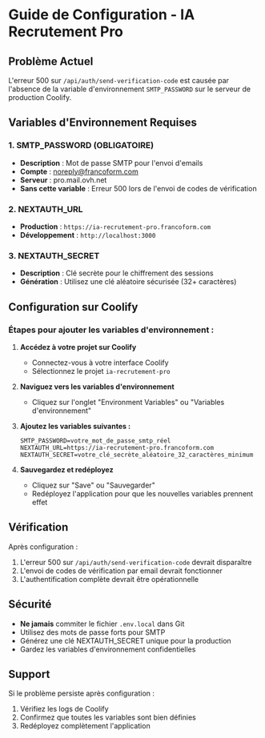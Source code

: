 # Guide de Configuration - IA Recrutement Pro

## Problème Actuel

L'erreur 500 sur `/api/auth/send-verification-code` est causée par l'absence de la variable d'environnement `SMTP_PASSWORD` sur le serveur de production Coolify.

## Variables d'Environnement Requises

### 1. SMTP_PASSWORD (OBLIGATOIRE)
- **Description** : Mot de passe SMTP pour l'envoi d'emails
- **Compte** : noreply@francoform.com
- **Serveur** : pro.mail.ovh.net
- **Sans cette variable** : Erreur 500 lors de l'envoi de codes de vérification

### 2. NEXTAUTH_URL
- **Production** : `https://ia-recrutement-pro.francoform.com`
- **Développement** : `http://localhost:3000`

### 3. NEXTAUTH_SECRET
- **Description** : Clé secrète pour le chiffrement des sessions
- **Génération** : Utilisez une clé aléatoire sécurisée (32+ caractères)

## Configuration sur Coolify

### Étapes pour ajouter les variables d'environnement :

1. **Accédez à votre projet sur Coolify**
   - Connectez-vous à votre interface Coolify
   - Sélectionnez le projet `ia-recrutement-pro`

2. **Naviguez vers les variables d'environnement**
   - Cliquez sur l'onglet "Environment Variables" ou "Variables d'environnement"

3. **Ajoutez les variables suivantes :**
   ```
   SMTP_PASSWORD=votre_mot_de_passe_smtp_réel
   NEXTAUTH_URL=https://ia-recrutement-pro.francoform.com
   NEXTAUTH_SECRET=votre_clé_secrète_aléatoire_32_caractères_minimum
   ```

4. **Sauvegardez et redéployez**
   - Cliquez sur "Save" ou "Sauvegarder"
   - Redéployez l'application pour que les nouvelles variables prennent effet

## Vérification

Après configuration :
1. L'erreur 500 sur `/api/auth/send-verification-code` devrait disparaître
2. L'envoi de codes de vérification par email devrait fonctionner
3. L'authentification complète devrait être opérationnelle

## Sécurité

- **Ne jamais** commiter le fichier `.env.local` dans Git
- Utilisez des mots de passe forts pour SMTP
- Générez une clé NEXTAUTH_SECRET unique pour la production
- Gardez les variables d'environnement confidentielles

## Support

Si le problème persiste après configuration :
1. Vérifiez les logs de Coolify
2. Confirmez que toutes les variables sont bien définies
3. Redéployez complètement l'application